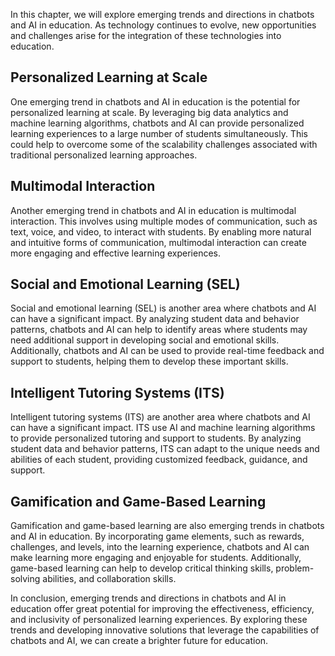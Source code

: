 

In this chapter, we will explore emerging trends and directions in chatbots and AI in education. As technology continues to evolve, new opportunities and challenges arise for the integration of these technologies into education.

Personalized Learning at Scale
------------------------------

One emerging trend in chatbots and AI in education is the potential for personalized learning at scale. By leveraging big data analytics and machine learning algorithms, chatbots and AI can provide personalized learning experiences to a large number of students simultaneously. This could help to overcome some of the scalability challenges associated with traditional personalized learning approaches.

Multimodal Interaction
----------------------

Another emerging trend in chatbots and AI in education is multimodal interaction. This involves using multiple modes of communication, such as text, voice, and video, to interact with students. By enabling more natural and intuitive forms of communication, multimodal interaction can create more engaging and effective learning experiences.

Social and Emotional Learning (SEL)
-----------------------------------

Social and emotional learning (SEL) is another area where chatbots and AI can have a significant impact. By analyzing student data and behavior patterns, chatbots and AI can help to identify areas where students may need additional support in developing social and emotional skills. Additionally, chatbots and AI can be used to provide real-time feedback and support to students, helping them to develop these important skills.

Intelligent Tutoring Systems (ITS)
----------------------------------

Intelligent tutoring systems (ITS) are another area where chatbots and AI can have a significant impact. ITS use AI and machine learning algorithms to provide personalized tutoring and support to students. By analyzing student data and behavior patterns, ITS can adapt to the unique needs and abilities of each student, providing customized feedback, guidance, and support.

Gamification and Game-Based Learning
------------------------------------

Gamification and game-based learning are also emerging trends in chatbots and AI in education. By incorporating game elements, such as rewards, challenges, and levels, into the learning experience, chatbots and AI can make learning more engaging and enjoyable for students. Additionally, game-based learning can help to develop critical thinking skills, problem-solving abilities, and collaboration skills.

In conclusion, emerging trends and directions in chatbots and AI in education offer great potential for improving the effectiveness, efficiency, and inclusivity of personalized learning experiences. By exploring these trends and developing innovative solutions that leverage the capabilities of chatbots and AI, we can create a brighter future for education.
